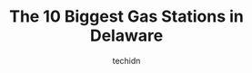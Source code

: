 ---
layout: ampstory
image: https://i0.wp.com/paketmu.com/wp-content/uploads/2023/06/exxon-0-in-delaware-1686372172.jpeg?resize=640,853
author: techidn
featured: false
description: Explore the diverse Gas Station scene in Delaware, home to an incredible selection of 10 establishments catering to every taste. Whether youre in search of iconic favorites or undiscovered 
title: The 10 Biggest Gas Stations in Delaware
cover:
   title: The 10 Biggest Gas Stations in Delaware
   subtitle: RICKPATE
   background: https://paketmu.com/wp-content/uploads/2023/06/exxon-0-in-delaware-1686372172.jpeg

pages: 
 - layout: thirds
   top: <h1>#1 Shell</h1>
   bottom: "<p>I like this gas station, its neat and they have a good customer services. However, be careful of strangers at night time asking you to give them ride because someone i</p>"
   background: https://paketmu.com/wp-content/uploads/2023/06/exxon-1-in-delaware-1686372173.jpeg
   backgroundblur: true
 - layout: thirds
   top: <h1>#2 Wawa</h1>
   bottom: "<p>Good place but they messed up orders the past few times. Either something doesnt come through the system or Im not sure. Good food tho 👍🏼</p>"
   background: https://paketmu.com/wp-content/uploads/2023/06/exxon-2-in-delaware-1686372174.jpeg
   cta:
      link: https://paketmu.com/the-10-biggest-gas-stations-in-delaware/
      text: The 10 Biggest Gas Stations in Delaware
 - layout: thirds
   top: <h1>#3 Shell</h1>
   bottom: "<p>The location is on a busy street where car drive by fast, you need to pay attention when exiting the parking lot. They had a Good gas price on the day I went and I was ab</p>"
   background: https://paketmu.com/wp-content/uploads/2023/06/exxon-3-in-delaware-1686372175.jpeg
   cta:
      link: https://paketmu.com/the-10-biggest-gas-stations-in-delaware/
      text: The 10 Biggest Gas Stations in Delaware
 - layout: thirds
   top: <h1>#4 USA Gas</h1>
   bottom: "<p>615 Kirkwood Hwy, Wilmington, DE 19805, United States</p>"
   background: https://images.unsplash.com/photo-1613843873231-1447db182f97?ixlib=rb-4.0.3&ixid=MnwxMjA3fDB8MHxwaG90by1wYWdlfHx8fGVufDB8fHx8&auto=format&fit=crop&w=640&h=853&q=80
   cta:
      link: https://paketmu.com/the-10-biggest-gas-stations-in-delaware/
      text: The 10 Biggest Gas Stations in Delaware
 - layout: thirds
   top: <h1>#5 Shell</h1>
   bottom: "<p>1148 Christiana Rd, Newark, DE 19713, United States</p>"
   background: https://images.unsplash.com/photo-1620421680010-0766ff230392?ixlib=rb-4.0.3&ixid=MnwxMjA3fDB8MHxwaG90by1wYWdlfHx8fGVufDB8fHx8&auto=format&fit=crop&w=640&h=853&q=80
   cta:
      link: https://paketmu.com/the-10-biggest-gas-stations-in-delaware/
      text: The 10 Biggest Gas Stations in Delaware
 - layout: thirds
   top: <h1>#6 Exxon</h1>
   bottom: "<p>17921 Coastal Hwy, Lewes, DE 19958, United States</p>"
   background: https://images.unsplash.com/photo-1533998839656-76f5e4b2bccb?ixlib=rb-4.0.3&ixid=MnwxMjA3fDB8MHxwaG90by1wYWdlfHx8fGVufDB8fHx8&auto=format&fit=crop&w=640&h=853&q=80
   cta:
      link: https://paketmu.com/the-10-biggest-gas-stations-in-delaware/
      text: The 10 Biggest Gas Stations in Delaware
 - layout: thirds
   top: <h1>#7 Sunoco Gas Station</h1>
   bottom: "<p>520 JFK Memorial Hwy, Newark, DE 19702, United States</p>"
   background: https://images.unsplash.com/photo-1518640467707-6811f4a6ab73?ixlib=rb-4.0.3&ixid=MnwxMjA3fDB8MHxwaG90by1wYWdlfHx8fGVufDB8fHx8&auto=format&fit=crop&w=640&h=853&q=80
   cta:
      link: https://paketmu.com/the-10-biggest-gas-stations-in-delaware/
      text: The 10 Biggest Gas Stations in Delaware
 - layout: thirds
   middle: Continue reading...
   background: https://images.unsplash.com/photo-1496096265110-f83ad7f96608?ixlib=rb-4.0.3&ixid=MnwxMjA3fDB8MHxwaG90by1wYWdlfHx8fGVufDB8fHx8&auto=format&fit=crop&w=640&h=853&q=80
   cta:
      link: https://paketmu.com/the-10-biggest-gas-stations-in-delaware/
      text: The 10 Biggest Gas Stations in Delaware
      
---